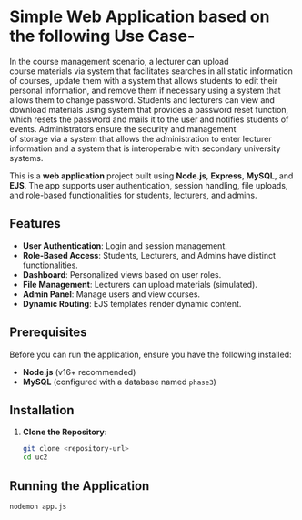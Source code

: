 # Simple Web Application based on the following Use Case-

In the course management scenario, a lecturer can upload  
 course materials via system that facilitates searches in all static information of courses, update them with a system that allows students to edit their personal information, and
remove them if necessary using a system that allows them to change password. Students and
lecturers can view and download materials using system that provides a password reset function, which resets the password and mails it to the user and notifies students of events. Administrators ensure the security and management  
 of storage via a system that allows the administration to enter lecturer information and a system that is interoperable with secondary university systems.

This is a **web application** project built using **Node.js**, **Express**, **MySQL**, and **EJS**. The app supports user authentication, session handling, file uploads, and role-based functionalities for students, lecturers, and admins.

## Features

- **User Authentication**: Login and session management.
- **Role-Based Access**: Students, Lecturers, and Admins have distinct functionalities.
- **Dashboard**: Personalized views based on user roles.
- **File Management**: Lecturers can upload materials (simulated).
- **Admin Panel**: Manage users and view courses.
- **Dynamic Routing**: EJS templates render dynamic content.

## Prerequisites

Before you can run the application, ensure you have the following installed:

- **Node.js** (v16+ recommended)
- **MySQL** (configured with a database named `phase3`)

## Installation

1. **Clone the Repository**:

   ```bash
   git clone <repository-url>
   cd uc2

   ```

## Running the Application

```bash
nodemon app.js

```
